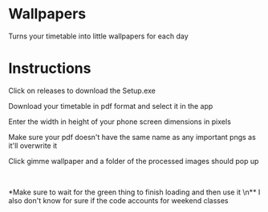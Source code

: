 # Wallpapers
Turns your timetable into little wallpapers for each day
<br>
# Instructions
<p>Click on releases to download the Setup.exe</p>
<p>Download your timetable in pdf format and select it in the app</p>
<p>Enter the width in height of your phone screen dimensions in pixels</p>
<p>Make sure your pdf doesn't have the same name as any important pngs as it'll overwrite it</p>
<p>Click gimme wallpaper and a folder of the processed images should pop up</p>
<br>

<p>
*Make sure to wait for the green thing to finish loading and then use it
\n** I also don't know for sure if the code accounts for weekend classes
</p>
